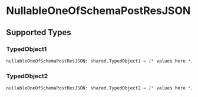 # NullableOneOfSchemaPostResJSON


## Supported Types

### TypedObject1

```python
nullableOneOfSchemaPostResJSON: shared.TypedObject1 = /* values here */
```

### TypedObject2

```python
nullableOneOfSchemaPostResJSON: shared.TypedObject2 = /* values here */
```

